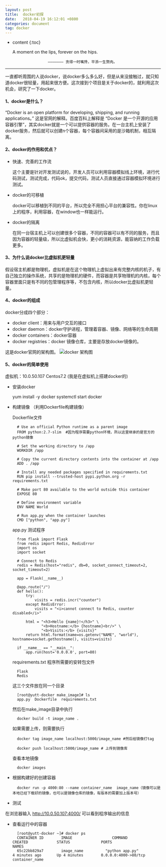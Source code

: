 ```yaml
---
layout: post
title:  docker初探
date:   2018-04-19 16:12:01 +0800
categories: document
tag: docker
---
```


* content
{:toc}

    A moment on the lips, forever on the hips.

                      ——————— 贪得一时嘴馋，平添一生赘肉。

---------------------------------------

一直都听周围的人说docker，说docker多么多么好，但是从来没接触过，就只知道docker很轻量，用起来很方便。这次接到个项目是关于docker的，就利用这次机会，研究了一下docker。

#### 1、docker是什么？

“Docker is an open platform for developing, shipping, and running applications。” 这是官网的解释。百度百科上解释是 “Docker 是一个开源的应用容器引擎”，其实docker就是一个可以提供容器的服务。在一台主机上安装了docker服务，然后就可以创建n个容器，每个容器间采用的是沙箱机制，相互隔离。

#### 2、docker的作用和优点？
- 快速、完善的工作流

  这个主要是针对开发测试说的，开发人员可以利用容器模拟线上环境，进行代码测试，测试完成，代码ok，提交代码，测试人员直接通过容器模拟环境进行测试。

- docker的可移植

    docker可以移植到不同的平台，所以完全不用担心平台的兼容性。你在linux上的程序，利用容器，在window也一样能运行。

- docker的隔离

    在同一台宿主机上可以创建很多个容器，不同的容器可以有不同的服务，而且因为容器的轻量级，所以比虚拟机会快，更小的消耗资源，能容纳的工作负载更多。

#### 3、为什么说docker比虚拟机更轻量

假设宿主机都是物理机，虚拟机是在这个物理机上虚拟出来有完整内核的机子，有自己独立的操作系统，共享的是物理机的硬件，而容器是共享物理机的内核，每个容器里面只是有不同的包管理程序等，不包含内核，所以docker比虚拟机更轻量。


#### 4、docker的组成

docker分成四个部分：
- docker client：用来与用户交互的接口
- docker daemon：docker守护进程，管理着容器、镜像、网络等的生命周期
- docker containers：docker容器
- docker registries：docker 镜像仓库，主要是存放docker镜像的。

这是docker官网的架构图。
![docker 架构图](https://docs.docker.com/engine/images/architecture.svg)

#### 5、docker的简单使用

虚拟机：10.0.50.107 Centos7.2 (我是在虚拟机上搭建docker的)

- 安装docker

    yum install -y docker
    systemctl start docker

- 构建镜像
  （利用Dockerfile构建镜像）

    Dockerfile文件

        # Use an official Python runtime as a parent image
        FROM python:2.7-slim  #因为程序需要python环境，所以这里继承的是官方的python镜像

        # Set the working directory to /app
        WORKDIR /app

        # Copy the current directory contents into the container at /app
        ADD . /app

        # Install any needed packages specified in requirements.txt
        RUN pip install --trusted-host pypi.python.org -r requirements.txt

        # Make port 80 available to the world outside this container
        EXPOSE 80

        # Define environment variable
        ENV NAME World

        # Run app.py when the container launches
        CMD ["python", "app.py"]

    app.py 测试程序

        from flask import Flask
        from redis import Redis, RedisError
        import os
        import socket

        # Connect to Redis
        redis = Redis(host="redis", db=0, socket_connect_timeout=2, socket_timeout=2)

        app = Flask(__name__)

        @app.route("/")
        def hello():
            try:
                visits = redis.incr("counter")
            except RedisError:
                visits = "<i>cannot connect to Redis, counter disabled</i>"

            html = "<h3>Hello {name}!</h3>" \
                   "<b>Hostname:</b> {hostname}<br/>" \
                   "<b>Visits:</b> {visits}"
            return html.format(name=os.getenv("NAME", "world"), hostname=socket.gethostname(), visits=visits)

        if __name__ == "__main__":
            app.run(host='0.0.0.0', port=80)

    requirements.txt  程序所需要的安转包文件

        Flask
        Redis

    这三个文件放在同一个目录

        [root@yutt-docker make_image]# ls
        app.py  Dockerfile  requirements.txt

    然后在make_image目录中执行

        docker build -t image_name .

    如果需要上传，则需要执行

        docker tag image_name localhost:5000/image_name #然后给镜像打tag

        docker push localhost:5000/image_name # 上传到镜像库

    查看本地镜像

        docker images


- 根据构建好的创建容器

        docker run -p 4000:80 --name container_name  image_name（镜像可以是本地已经下载好的镜像，也可以是镜像仓库的镜像，有版本的需要加上版本号）

- 测试

 在浏览器输入
http://10.0.50.107:4000/
可以看到程序输出的信息

- 查看运行中的容器

        [root@yutt-docker ~]# docker ps
        CONTAINER ID        IMAGE                  COMMAND                  CREATED             STATUS              PORTS                    NAMES
        65c22bb829a7        image_name          "python app.py"          4 minutes ago       Up 4 minutes        0.0.0.0:4000->80/tcp     container_name




